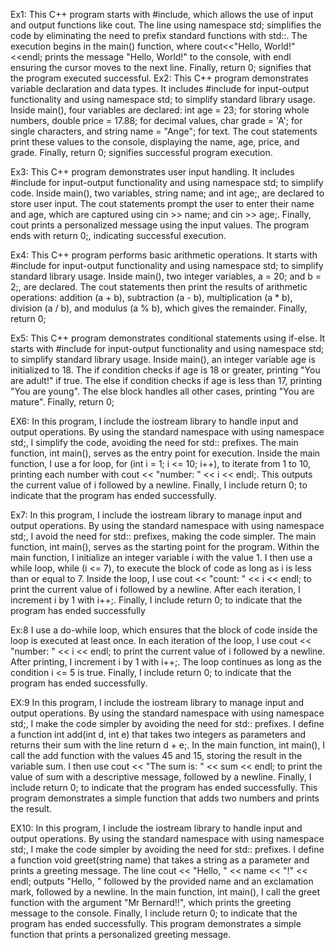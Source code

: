 Ex1:
This C++ program starts with #include<iostream>, which allows the use of input and output functions like cout. The line using namespace std; simplifies the code by eliminating the need to prefix standard functions with std::. The execution begins in the main() function, where cout<<"Hello, World!"<<endl; prints the message "Hello, World!" to the console, with endl ensuring the cursor moves to the next line. Finally, return 0; signifies that the program executed successful.
Ex2:
This C++ program demonstrates variable declaration and data types. It includes #include <iostream> for input-output functionality and using namespace std; to simplify standard library usage. Inside main(), four variables are declared: int age = 23; for storing whole numbers, double price = 17.88; for decimal values, char grade = 'A'; for single characters, and string name = "Ange"; for text. The cout statements print these values to the console, displaying the name, age, price, and grade. Finally, return 0; signifies successful program execution.

Ex3:
This C++ program demonstrates user input handling. It includes #include <iostream> for input-output functionality and using namespace std; to simplify code. Inside main(), two variables, string name; and int age;, are declared to store user input. The cout statements prompt the user to enter their name and age, which are captured using cin >> name; and cin >> age;. Finally, cout prints a personalized message using the input values. The program ends with return 0;, indicating successful execution.

Ex4:
This C++ program performs basic arithmetic operations. It starts with #include<iostream> for input-output functionality and using namespace std; to simplify standard library usage. Inside main(), two integer variables, a = 20; and b = 2;, are declared. The cout statements then print the results of arithmetic operations: addition (a + b), subtraction (a - b), multiplication (a * b), division (a / b), and modulus (a % b), which gives the remainder. Finally, return 0; 

Ex5:
This C++ program demonstrates conditional statements using if-else. It starts with #include<iostream> for input-output functionality and using namespace std; to simplify standard library usage. Inside main(), an integer variable age is initialized to 18. The if condition checks if age is 18 or greater, printing "You are adult!" if true. The else if condition checks if age is less than 17, printing "You are young". The else block handles all other cases, printing "You are mature". Finally, return 0;

EX6:
In this program, I include the iostream library to handle input and output operations. By using the standard namespace with using namespace std;, I simplify the code, avoiding the need for std:: prefixes. The main function, int main(), serves as the entry point for execution. Inside the main function, I use a for loop, for (int i = 1; i <= 10; i++), to iterate from 1 to 10, printing each number with cout << "number: " << i << endl;. This outputs the current value of i followed by a newline. Finally, I include return 0; to indicate that the program has ended successfully.

Ex7:
In this program, I include the iostream library to manage input and output operations. By using the standard namespace with using namespace std;, I avoid the need for std:: prefixes, making the code simpler. The main function, int main(), serves as the starting point for the program. Within the main function, I initialize an integer variable i with the value 1. I then use a while loop, while (i <= 7), to execute the block of code as long as i is less than or equal to 7. Inside the loop, I use cout << "count: " << i << endl; to print the current value of i followed by a newline. After each iteration, I increment i by 1 with i++;. Finally, I include return 0; to indicate that the program has ended successfully


Ex:8
I use a do-while loop, which ensures that the block of code inside the loop is executed at least once. In each iteration of the loop, I use cout << "number: " << i << endl; to print the current value of i followed by a newline. After printing, I increment i by 1 with i++;. The loop continues as long as the condition i <= 5 is true.
Finally, I include return 0; to indicate that the program has ended successfully.

EX:9
In this program, I include the iostream library to manage input and output operations. By using the standard namespace with using namespace std;, I make the code simpler by avoiding the need for std:: prefixes. I define a function int add(int d, int e) that takes two integers as parameters and returns their sum with the line return d + e;.
In the main function, int main(), I call the add function with the values 45 and 15, storing the result in the variable sum. I then use cout << "The sum is: " << sum << endl; to print the value of sum with a descriptive message, followed by a newline. Finally, I include return 0; to indicate that the program has ended successfully. This program demonstrates a simple function that adds two numbers and prints the result.

EX10:
In this program, I include the iostream library to handle input and output operations. By using the standard namespace with using namespace std;, I make the code simpler by avoiding the need for std:: prefixes. I define a function void greet(string name) that takes a string as a parameter and prints a greeting message. The line cout << "Hello, " << name << "!" << endl; outputs "Hello, " followed by the provided name and an exclamation mark, followed by a newline.
In the main function, int main(), I call the greet function with the argument "Mr Bernard!!", which prints the greeting message to the console. Finally, I include return 0; to indicate that the program has ended successfully. This program demonstrates a simple function that prints a personalized greeting message.



